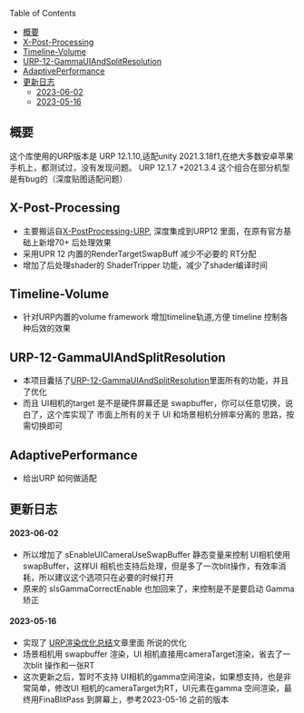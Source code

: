 

Table of Contents
- [概要](#概要)
- [X-Post-Processing](#x-post-processing)
- [Timeline-Volume](#timeline-volume)
- [URP-12-GammaUIAndSplitResolution](#urp-12-gammauiandsplitresolution)
- [AdaptivePerformance](#adaptiveperformance)
- [更新日志](#更新日志)
    - [2023-06-02](#2023-06-02)
    - [2023-05-16](#2023-05-16)

## 概要
  这个库使用的URP版本是 URP 12.1.10,适配unity 2021.3.18f1,在绝大多数安卓苹果手机上，都测试过，没有发现问题。 URP 12.1.7 +2021.3.4 这个组合在部分机型是有bug的（深度贴图适配问题）
## X-Post-Processing
* 主要搬运自[X-PostProcessing-URP](https://github.com/tkonexhh/X-PostProcessing-URP), 深度集成到URP12 里面，在原有官方基础上新增70+ 后处理效果
* 采用UPR 12 内置的RenderTargetSwapBuff 减少不必要的 RT分配
* 增加了后处理shader的 ShaderTripper 功能，减少了shader编译时间 
## Timeline-Volume
* 针对URP内置的volume framework 增加timeline轨道,方便 timeline 控制各种后效的效果
## URP-12-GammaUIAndSplitResolution
* 本项目囊括了[URP-12-GammaUIAndSplitResolution](https://github.com/killop/URP-12-GammaUIAndSplitResolution)里面所有的功能，并且了优化
* 而且 UI相机的target 是不是硬件屏幕还是 swapbuffer，你可以任意切换，说白了，这个库实现了 市面上所有的关于 UI 和场景相机分辨率分离的 思路，按需切换即可
## AdaptivePerformance
* 给出URP 如何做适配

## 更新日志

#### 2023-06-02
* 所以增加了 sEnableUICameraUseSwapBuffer 静态变量来控制 UI相机使用 swapBuffer，这样UI 相机也支持后处理，但是多了一次blit操作，有效率消耗，所以建议这个选项只在必要的时候打开
* 原来的 sIsGammaCorrectEnable 也加回来了，来控制是不是要启动 Gamma矫正
#### 2023-05-16
* 实现了 [URP渲染优化总结](https://zhuanlan.zhihu.com/p/626256175?)文章里面 所说的优化
* 场景相机用 swapbuffer 渲染，UI 相机直接用cameraTarget渲染，省去了一次blit 操作和一张RT
* 这次更新之后，暂时不支持 UI相机的gamma空间渲染，如果想支持，也是非常简单，修改UI 相机的cameraTarget为RT，UI元素在gamma 空间渲染，最终用FinaBlitPass 到屏幕上，参考2023-05-16 之前的版本


